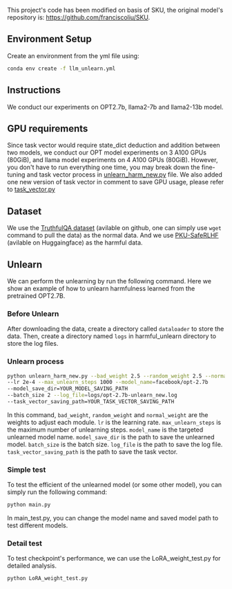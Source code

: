This project's code has been modified on basis of SKU, the original model's repository is: https://github.com/franciscoliu/SKU.

## Environment Setup
Create an environment from the yml file using:

```bash
conda env create -f llm_unlearn.yml
```


## Instructions
We conduct our experiments on OPT2.7b, llama2-7b and llama2-13b model. 

## GPU requirements
Since task vector would require state_dict deduction and addition between two models, we conduct
our OPT model experiments on 3 A100 GPUs (80GiB), and llama model experiments on 4 A100 GPUs (80GiB). However, you don't have to run everything one time, you may break down the fine-tuning and task vector process in [unlearn_harm_new.py](https://github.com/franciscoliu/SKU/blob/main/harmful_unlearn/unlearn_harm_new.py) file. We also added one new version of task vector in comment to save GPU usage, please refer to [task_vector.py](https://github.com/franciscoliu/SKU/blob/main/task_vector.py#L65)


## Dataset
We use the [TruthfulQA dataset](https://github.com/sylinrl/TruthfulQA/blob/main/data/v0/TruthfulQA.csv) (avilable on github, one can simply use ```wget``` command to pull the data) as the normal data. 
And we use [PKU-SafeRLHF](https://huggingface.co/datasets/PKU-Alignment/PKU-SafeRLHF) (avilable on Huggaingface) as  the harmful data.

## Unlearn
We can perform the unlearning by run the following command. Here we show an example of how to unlearn harmfulness learned from the pretrained OPT2.7B. 

### Before Unlearn
After downloading the data, create a directory called ```dataloader``` to store the data. Then, create a directory named ```logs``` in
harmful_unlearn directory to store the log files.

### Unlearn process
```bash
python unlearn_harm_new.py --bad_weight 2.5 --random_weight 2.5 --normal_weight 1 
--lr 2e-4 --max_unlearn_steps 1000 --model_name=facebook/opt-2.7b 
--model_save_dir=YOUR_MODEL_SAVING_PATH  
--batch_size 2 --log_file=logs/opt-2.7b-unlearn_new.log 
--task_vector_saving_path=YOUR_TASK_VECTOR_SAVING_PATH
```

In this command, ```bad_weight```, ```random_weight``` and ```normal_weight``` are the weights to adjust each module.
```lr``` is the learning rate. 
```max_unlearn_steps``` is the maximum number of unlearning steps. 
```model_name``` is the targeted unlearned model name. 
```model_save_dir``` is the path to save the unlearned model. 
```batch_size``` is the batch size. 
```log_file``` is the path to save the log file. 
```task_vector_saving_path``` is the path to save the task vector.


### Simple test
To test the efficient of the unlearned model (or some other model), you can simply run the following command:

```bash
python main.py
```
In main_test.py, you can change the model name and saved model path to test different models.


### Detail test
To test checkpoint's performance, we can use the LoRA_weight_test.py for detailed analysis.
```bash
python LoRA_weight_test.py
```

